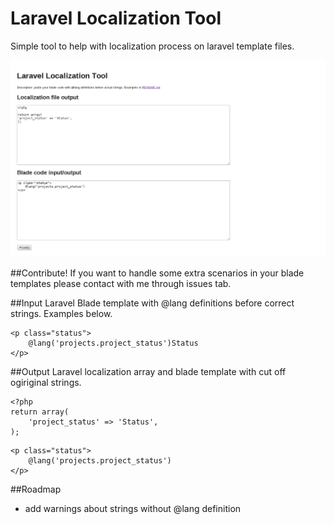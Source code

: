 Laravel Localization Tool
=========================

Simple tool to help with localization process on laravel template files.

![Image](screenshot.png)

##Contribute!
If you want to handle some extra scenarios in your blade templates please contact with me through issues tab.

##Input
Laravel Blade template with @lang definitions before correct strings. Examples below.

```
<p class="status">
    @lang('projects.project_status')Status
</p>
```

##Output
Laravel localization array and blade template with cut off ogiriginal strings.

```
<?php
return array(
    'project_status' => 'Status',
);
```

```
<p class="status">
    @lang('projects.project_status')
</p>
```

##Roadmap
* add warnings about strings without @lang definition


